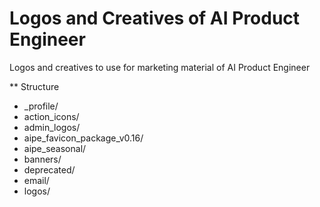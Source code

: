 # Logos and Creatives of AI Product Engineer
Logos and creatives to use for marketing material of AI Product Engineer

** Structure
* _profile/
* action_icons/
* admin_logos/
* aipe_favicon_package_v0.16/
* aipe_seasonal/
* banners/
* deprecated/
* email/
* logos/
